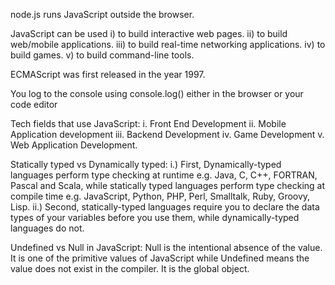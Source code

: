 node.js runs JavaScript outside the browser.

JavaScript can be used i) to build interactive web pages. ii) to build web/mobile applications. iii) to build real-time networking applications. iv) to build games. v) to build command-line tools. 

ECMAScript was first released in the year 1997.

You log to the console using console.log() either in the browser or your code editor

Tech fields that use JavaScript: i. Front End Development ii. Mobile Application development iii. Backend Development iv. Game Development v. Web Application Development.

Statically typed vs Dynamically typed: i.) First, Dynamically-typed languages perform type checking at runtime e.g. Java, C, C++, FORTRAN, Pascal and Scala, while statically typed languages perform type checking at compile time e.g. JavaScript, Python, PHP, Perl, Smalltalk, Ruby, Groovy, Lisp. ii.) Second, statically-typed languages require you to declare the data types of your variables before you use them, while dynamically-typed languages do not. 

Undefined vs Null in JavaScript: Null is the intentional absence of the value. It is one of the primitive values of JavaScript while Undefined means the value does not exist in the compiler. It is the global object.